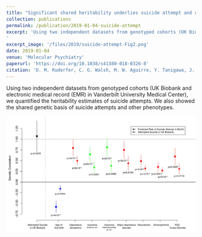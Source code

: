 ```yaml
---
title: "Significant shared heritability underlies suicide attempt and clinically predicted probability of attempting suicide"
collection: publications
permalink: /publication/2019-01-04-suicide-attempt
excerpt: 'Using two independent datasets from genotyped cohorts (UK Biobank and electronic medical record (EMR) in Vanderbilt University Medical Center), we quantified the heritability estimates of suicide attempts. We also showed the shared genetic basis of suicide attempts and other phenotypes.
'
excerpt_image: '/files/2019/suicide-attempt-Fig2.png'
date: 2019-01-04
venue: 'Molecular Psychiatry'
paperurl: 'https://doi.org/10.1038/s41380-018-0326-8'
citation: 'D. M. Ruderfer, C. G. Walsh, M. W. Aguirre, Y. Tanigawa, J. D. Ribeiro, J. C. Franklin, M. A. Rivas, Significant shared heritability underlies suicide attempt and clinically predicted probability of attempting suicide. Mol Psychiatry. 25(10), 2422-2430 (2020).'
---
```


Using two independent datasets from genotyped cohorts (UK Biobank and electronic medical record (EMR) in Vanderbilt University Medical Center), we quantified the heritability estimates of suicide attempts. We also showed the shared genetic basis of suicide attempts and other phenotypes.

![suicide attempt paper figure 2](/files/2019/suicide-attempt-Fig2.png)
